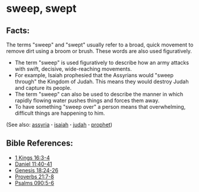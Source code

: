 # sweep, swept #

## Facts: ##

The terms "sweep" and "swept" usually refer to a broad, quick movement to remove dirt using a broom or brush. These words are also used figuratively.

* The term "sweep" is used figuratively to describe how an army attacks with swift, decisive, wide-reaching movements. 
* For example, Isaiah prophesied that the Assyrians would "sweep through" the Kingdom of Judah. This means they would destroy Judah and capture its people.
* The term "sweep" can also be used to describe the manner in which rapidly flowing water pushes things and forces them away.
* To have something "sweep over" a person means that overwhelming, difficult things are happening to him.

(See also: [assyria](../other/assyria.md) **·** [isaiah](../other/isaiah.md) **·** [judah](../other/judah.md) **·** [prophet](../kt/prophet.md))

## Bible References: ##

* [1 Kings 16:3-4](https://door43.org/en/bible/notes/1ki/16/03)
* [Daniel 11:40-41](https://door43.org/en/bible/notes/dan/11/40)
* [Genesis 18:24-26](https://door43.org/en/bible/notes/gen/18/24)
* [Proverbs 21:7-8](https://door43.org/en/bible/notes/pro/21/07)
* [Psalms 090:5-6](https://door43.org/en/bible/notes/psa/090/005)

